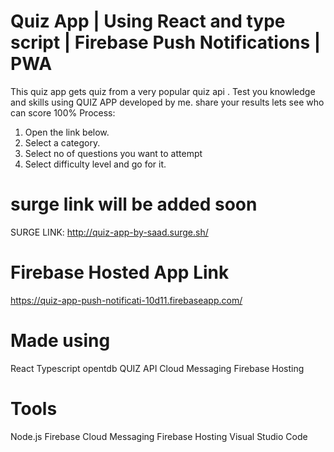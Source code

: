 # Quiz App | Using React and type script | Firebase Push Notifications | PWA 
This quiz app gets quiz from a very popular quiz api .
Test you knowledge and skills using QUIZ APP developed by me.
share your results lets see who can score 100%
Process:  
1. Open the link below.
2. Select a category.
3. Select no of questions you want to attempt
4. Select difficulty level 
and go for it.

# surge link will be added soon
SURGE LINK: http://quiz-app-by-saad.surge.sh/

# Firebase Hosted App Link
https://quiz-app-push-notificati-10d11.firebaseapp.com/

# Made using 
React
Typescript
opentdb QUIZ API
Cloud Messaging
Firebase Hosting

# Tools

Node.js 
Firebase
Cloud Messaging
Firebase Hosting
Visual Studio Code 
